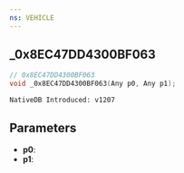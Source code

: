 ```yaml
---
ns: VEHICLE
---
```

## _0x8EC47DD4300BF063

```c
// 0x8EC47DD4300BF063
void _0x8EC47DD4300BF063(Any p0, Any p1);
```

```
NativeDB Introduced: v1207
```

## Parameters
* **p0**:
* **p1**:
